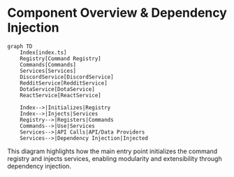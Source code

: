 # Component Overview & Dependency Injection

```mermaid
graph TD
    Index[index.ts]
    Registry[Command Registry]
    Commands[Commands]
    Services[Services]
    DiscordService[DiscordService]
    RedditService[RedditService]
    DotaService[DotaService]
    ReactService[ReactService]

    Index-->|Initializes|Registry
    Index-->|Injects|Services
    Registry-->|Registers|Commands
    Commands-->|Use|Services
    Services-->|API Calls|API/Data Providers
    Services-->|Dependency Injection|Injected
```

This diagram highlights how the main entry point initializes the command registry and injects services, enabling modularity and extensibility through dependency injection.
